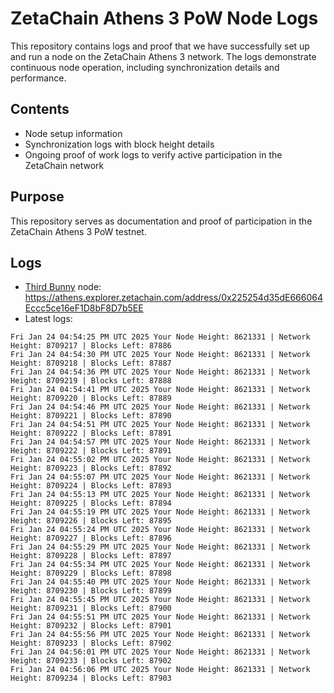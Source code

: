 # ZetaChain Athens 3 PoW Node Logs
This repository contains logs and proof that we have successfully set up and run a node on the ZetaChain Athens 3 network. The logs demonstrate continuous node operation, including synchronization details and performance.

## Contents
- Node setup information
- Synchronization logs with block height details
- Ongoing proof of work logs to verify active participation in the ZetaChain network

## Purpose
This repository serves as documentation and proof of participation in the ZetaChain Athens 3 PoW testnet.

## Logs

- [Third Bunny](https://thirdbunny.xyz/) node: https://athens.explorer.zetachain.com/address/0x225254d35dE666064Eccc5ce16eF1D8bF8D7b5EE
- Latest logs:
```
Fri Jan 24 04:54:25 PM UTC 2025 Your Node Height: 8621331 | Network Height: 8709217 | Blocks Left: 87886
Fri Jan 24 04:54:30 PM UTC 2025 Your Node Height: 8621331 | Network Height: 8709218 | Blocks Left: 87887
Fri Jan 24 04:54:36 PM UTC 2025 Your Node Height: 8621331 | Network Height: 8709219 | Blocks Left: 87888
Fri Jan 24 04:54:41 PM UTC 2025 Your Node Height: 8621331 | Network Height: 8709220 | Blocks Left: 87889
Fri Jan 24 04:54:46 PM UTC 2025 Your Node Height: 8621331 | Network Height: 8709221 | Blocks Left: 87890
Fri Jan 24 04:54:51 PM UTC 2025 Your Node Height: 8621331 | Network Height: 8709222 | Blocks Left: 87891
Fri Jan 24 04:54:57 PM UTC 2025 Your Node Height: 8621331 | Network Height: 8709222 | Blocks Left: 87891
Fri Jan 24 04:55:02 PM UTC 2025 Your Node Height: 8621331 | Network Height: 8709223 | Blocks Left: 87892
Fri Jan 24 04:55:07 PM UTC 2025 Your Node Height: 8621331 | Network Height: 8709224 | Blocks Left: 87893
Fri Jan 24 04:55:13 PM UTC 2025 Your Node Height: 8621331 | Network Height: 8709225 | Blocks Left: 87894
Fri Jan 24 04:55:19 PM UTC 2025 Your Node Height: 8621331 | Network Height: 8709226 | Blocks Left: 87895
Fri Jan 24 04:55:24 PM UTC 2025 Your Node Height: 8621331 | Network Height: 8709227 | Blocks Left: 87896
Fri Jan 24 04:55:29 PM UTC 2025 Your Node Height: 8621331 | Network Height: 8709228 | Blocks Left: 87897
Fri Jan 24 04:55:34 PM UTC 2025 Your Node Height: 8621331 | Network Height: 8709229 | Blocks Left: 87898
Fri Jan 24 04:55:40 PM UTC 2025 Your Node Height: 8621331 | Network Height: 8709230 | Blocks Left: 87899
Fri Jan 24 04:55:45 PM UTC 2025 Your Node Height: 8621331 | Network Height: 8709231 | Blocks Left: 87900
Fri Jan 24 04:55:51 PM UTC 2025 Your Node Height: 8621331 | Network Height: 8709232 | Blocks Left: 87901
Fri Jan 24 04:55:56 PM UTC 2025 Your Node Height: 8621331 | Network Height: 8709233 | Blocks Left: 87902
Fri Jan 24 04:56:01 PM UTC 2025 Your Node Height: 8621331 | Network Height: 8709233 | Blocks Left: 87902
Fri Jan 24 04:56:06 PM UTC 2025 Your Node Height: 8621331 | Network Height: 8709234 | Blocks Left: 87903
```
